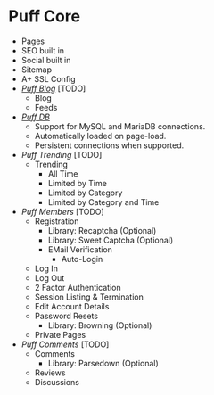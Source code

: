 # Puff Core
- Pages
- SEO built in
- Social built in
- Sitemap
- A+ SSL Config
- _[Puff Blog](https://github.com/eustasy/puff-blog)_ [TODO]
  - Blog
  - Feeds
- _[Puff DB](https://github.com/eustasy/puff-db)_
    - Support for MySQL and MariaDB connections.
    - Automatically loaded on page-load.
    - Persistent connections when supported.
- _Puff Trending_ [TODO]
  - Trending
    - All Time
    - Limited by Time
    - Limited by Category
    - Limited by Category and Time
- _Puff Members_ [TODO]
  - Registration
    - Library: Recaptcha (Optional)
    - Library: Sweet Captcha (Optional)
    - EMail Verification
      - Auto-Login
  - Log In
  - Log Out
  - 2 Factor Authentication
  - Session Listing & Termination
  - Edit Account Details
  - Password Resets
    - Library: Browning (Optional)
  - Private Pages
- _Puff Comments_ [TODO]
  - Comments
    - Library: Parsedown (Optional)
  - Reviews
  - Discussions
